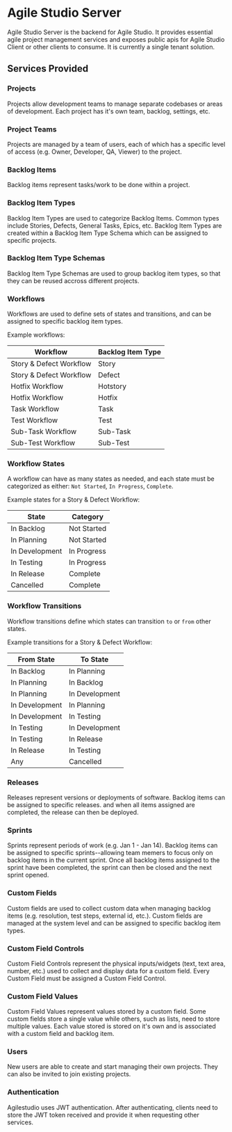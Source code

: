 # Agile Studio Server
Agile Studio Server is the backend for Agile Studio. It provides essential agile project management services and exposes public apis for Agile Studio Client or other clients to consume. 
It is currently a single tenant solution.

## Services Provided

### Projects
Projects allow development teams to manage separate codebases or areas of development. Each project has it's own team, backlog, settings, etc.

### Project Teams
Projects are managed by a team of users, each of which has a specific level of access (e.g. Owner, Developer, QA, Viewer) to the project.

### Backlog Items
Backlog items represent tasks/work to be done within a project.

### Backlog Item Types
Backlog Item Types are used to categorize Backlog Items. Common types include Stories, Defects, General Tasks, Epics, etc. 
Backlog Item Types are created within a Backlog Item Type Schema which can be assigned to specific projects.

### Backlog Item Type Schemas
Backlog Item Type Schemas are used to group backlog item types, so that they can be reused accross different projects.

### Workflows
Workflows are used to define sets of states and transitions, and can be assigned to specific backlog item types.

Example workflows:

| Workflow | Backlog Item Type |
| --- | --- |
| Story & Defect Workflow | Story |
| Story & Defect Workflow | Defect |
| Hotfix Workflow | Hotstory |
| Hotfix Workflow | Hotfix |
| Task Workflow | Task |
| Test Workflow | Test |
| Sub-Task Workflow | Sub-Task |
| Sub-Test Workflow | Sub-Test |

### Workflow States
A workflow can have as many states as needed, and each state must be categorized as either: `Not Started`, `In Progress`, `Complete`.

Example states for a Story & Defect Workflow:

| State | Category |
| --- | --- |
| In Backlog | Not Started |
| In Planning | Not Started |
| In Development | In Progress |
| In Testing | In Progress |
| In Release | Complete |
| Cancelled | Complete |

### Workflow Transitions
Workflow transitions define which states can transition `to` or `from` other states.

Example transitions for a Story & Defect Workflow:

| From State | To State |
| --- | --- |
| In Backlog | In Planning |
| In Planning | In Backlog |
| In Planning | In Development |
| In Development | In Planning |
| In Development | In Testing |
| In Testing | In Development |
| In Testing | In Release |
| In Release | In Testing |
| Any | Cancelled |

### Releases
Releases represent versions or deployments of software. Backlog items can be assigned to specific releases.
and when all items assigned are completed, the release can then be deployed.

### Sprints
Sprints represent periods of work (e.g. Jan 1 - Jan 14). Backlog items can be assigned to specific sprints--allowing 
team memers to focus only on backlog items in the current sprint. Once all backlog items assigned to the sprint have 
been completed, the sprint can then be closed and the next sprint opened.

### Custom Fields
Custom fields are used to collect custom data when managing backlog items (e.g. resolution, test steps, external id, etc.). 
Custom fields are managed at the system level and can be assigned to specific backlog item types.

### Custom Field Controls
Custom Field Controls represent the physical inputs/widgets (text, text area, number, etc.) used to collect and display data for a custom field. 
Every Custom Field must be assigned a Custom Field Control.

### Custom Field Values
Custom Field Values represent values stored by a custom field. Some custom fields store a single value while 
others, such as lists, need to store multiple values. Each value stored is stored on it's own and is associated 
with a custom field and backlog item.

### Users
New users are able to create and start managing their own projects. They can also be invited to 
join existing projects.

### Authentication
Agilestudio uses JWT authentication. After authenticating, clients need to store the JWT token received and 
provide it when requesting other services.